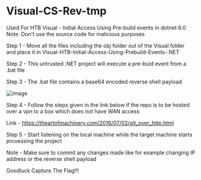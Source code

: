 # Visual-CS-Rev-tmp
Used For HTB Visual - Initial Access Using Pre-build events in dotnet 6.0
Note: Don't use the source code for malicious purposes

Step 1 - Move all the files including the obj folder out of the Visual folder and place it in Visual-HTB-Initial-Access-Using-Prebuild-Events-.NET <br>

Step 2 - This untrusted .NET project will execute a pre-buid event from a .bat file<br>

Step 3 - The .bat file contains a base64 encoded reverse shell payload  <br>

![image](https://github.com/josephalan42/Visual-CS-Rev-tmp/assets/49631504/2ba90a5b-bbf4-41d7-afaa-5a5dd1af7157)<br>  

Step 4 - Follow the steps given in the link below if the repo is to be hosted over a vpn to a box which does not have WAN access  <br>

Link - https://theartofmachinery.com/2016/07/02/git_over_http.html  <br>

Step 5 - Start listening on the local machine while the target machine starts prcoessing the project  <br>

Note - Make sure to commit any changes made like for example changing IP address or the reverse shell payload  <br>

Goodluck Capture The Flag!!!<br>
<br>
